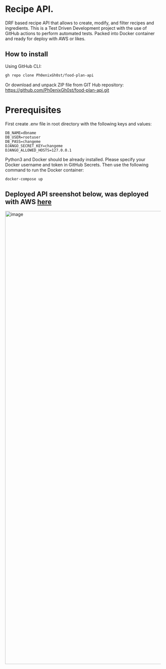 # Recipe API.
DRF based recipe API that allows to create, modify, and filter recipes and ingredients.
This is a Test Driven Development project with the use of GitHub actions to perform automated tests.
Packed into Docker container and ready for deploy with AWS or likes.

## How to install
Using GitHub CLI:
```bash
gh repo clone Ph0enixGh0st/food-plan-api
```

Or download and unpack ZIP file from GIT Hub repository: https://github.com/Ph0enixGh0st/food-plan-api.git

# Prerequisites
First create .env file in root directory with the following keys and values:

```
DB_NAME=dbname
DB_USER=rootuser
DB_PASS=changeme
DJANGO_SECRET_KEY=changeme
DJANGO_ALLOWED_HOSTS=127.0.0.1
```

Python3 and Docker should be already installed.
Please specify your Docker username and token in GitHub Secrets.
Then use the following command to run the Docker container:
```
docker-compose up
```

## Deployed API sreenshot below, was deployed with AWS [here](http://ec2-18-210-17-23.compute-1.amazonaws.com/api/docs)

<img width="1463" alt="image" src="https://user-images.githubusercontent.com/108229516/226186944-4b2af4cf-356e-4144-93b4-a916d2dbf99e.png">
